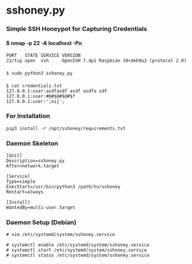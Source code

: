 # sshoney.py
### Simple SSH Honeypot for Capturing Credentials

#### $ nmap -p 22 -A localhost -Pn
    PORT   STATE SERVICE VERSION
    22/tcp open  ssh     OpenSSH 7.4p1 Raspbian 10+deb9u2 (protocol 2.0)
####
    $ sudo python3 sshoney.py
####
    $ cat credentials.txt 
    127.0.0.1:user:asdfasdf asdf asdfa sdf
    127.0.0.1:user:#@#$@#$@#$f
    127.0.0.1:user:';oij';


### For Installation
    pip3 install -r /opt/sshoney/requirements.txt
### Daemon Skeleton

    [Unit]
    Description=sshoney.py
    After=network.target

    [Service]
    Type=simple
    ExecStart=/usr/bin/python3 /path/to/sshoney
    Restart=always

    [Install]
    WantedBy=multi-user.target

### Daemon Setup (Debian)
    # vim /etc/systemd/system/sshoney.service

    # systemctl enable /etc/systemd/system/sshoney.service
    # systemctl start /etc/systemd/system/sshoney.service
    # systemctl status /etc/systemd/system/sshoney.service